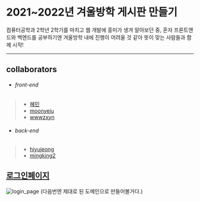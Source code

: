 # 2021~2022년 겨울방학 게시판 만들기
컴퓨터공학과 2학년 2학기를 마치고 웹 개발에 흥미가 생겨 알아보던 중,
혼자 프론트엔드와 백엔드를 공부하기엔 겨울방학 내에 진행이 어려울 것 같아
뜻이 맞는 사람들과 함께 시작!

------------
## collaborators
- ###### front-end
> - [혜민](https://github.com/heymin2 "혜민")  
> - [moonyeju](https://github.com/moonyeju "moonyeju")  
> - [wwwzxyn](https://github.com/wwwzxyn "wwwzxyn")
- ###### back-end
> - [hiyujeong](https://github.com/hiyujeong "hiyujeong")
> - [mingking2](https://github.com/mingking2 "mingking2")

## [로그인페이지](http://jjaegii.iptime.org "로그인페이지")
![login_page](https://user-images.githubusercontent.com/77189999/155137061-3e141179-df83-4c2f-8146-baa261118d60.png)
(다음번엔 제대로 된 도메인으로 만들어볼거다.)
